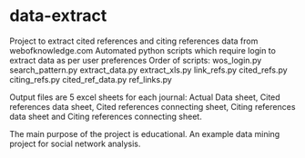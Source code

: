 # data-extract
Project to extract cited references and citing references data from webofknowledge.com
Automated python scripts which require login to extract data as per user preferences
Order of scripts:
wos_login.py
search_pattern.py
extract_data.py
extract_xls.py
link_refs.py
cited_refs.py
citing_refs.py
cited_ref_data.py
ref_links.py

Output files are 5 excel sheets for each journal: Actual Data sheet, Cited references data sheet, Cited references connecting sheet, Citing references data sheet and Citing references connecting sheet.

The main purpose of the project is educational.
An example data mining project for social network analysis.
